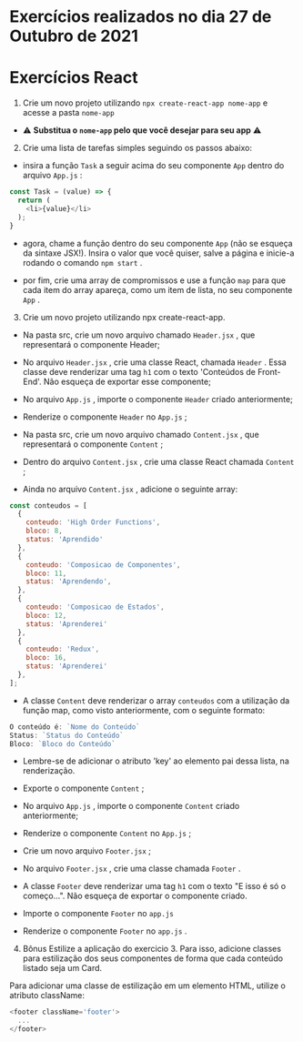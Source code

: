 # Exercícios realizados no dia 27 de Outubro de 2021

# Exercícios React

1. Crie um novo projeto utilizando `npx create-react-app nome-app` e acesse a pasta `nome-app`

* ⚠️ **Substitua o `nome-app` pelo que você desejar para seu app** ⚠️

2. Crie uma lista de tarefas simples seguindo os passos abaixo:

* insira a função `Task` a seguir acima do seu componente `App` dentro do arquivo `App.js` :

```javascript
const Task = (value) => {
  return (
    <li>{value}</li>
  );
}
```

* agora, chame a função dentro do seu componente `App` (não se esqueça da sintaxe JSX!). Insira o valor que você quiser, salve a página e inicie-a rodando o comando `npm start` .

* por fim, crie uma array de compromissos e use a função `map` para que cada item do array apareça, como um item de lista, no seu componente `App` .

3. Crie um novo projeto utilizando npx create-react-app.

* Na pasta src, crie um novo arquivo chamado `Header.jsx` , que representará o componente Header;

* No arquivo `Header.jsx` , crie uma classe React, chamada `Header` . Essa classe deve renderizar uma tag `h1` com o texto 'Conteúdos de Front-End'. Não esqueça de exportar esse componente;

* No arquivo `App.js` , importe o componente `Header` criado anteriormente;

* Renderize o componente `Header` no `App.js` ;

* Na pasta src, crie um novo arquivo chamado `Content.jsx` , que representará o componente `Content` ;

* Dentro do arquivo `Content.jsx` , crie uma classe React chamada `Content` ;

* Ainda no arquivo `Content.jsx` , adicione o seguinte array:

```javascript
const conteudos = [
  {
    conteudo: 'High Order Functions',
    bloco: 8,
    status: 'Aprendido'
  },
  {
    conteudo: 'Composicao de Componentes',
    bloco: 11,
    status: 'Aprendendo',
  },
  {
    conteudo: 'Composicao de Estados',
    bloco: 12,
    status: 'Aprenderei'
  },
  {
    conteudo: 'Redux',
    bloco: 16,
    status: 'Aprenderei'
  },
];
```

* A classe `Content` deve renderizar o array `conteudos` com a utilização da função map, como visto anteriormente, com o seguinte formato:

```javascript
O conteúdo é: `Nome do Conteúdo`
Status: `Status do Conteúdo`
Bloco: `Bloco do Conteúdo`
```

* Lembre-se de adicionar o atributo 'key' ao elemento pai dessa lista, na renderização.

* Exporte o componente `Content` ;

* No arquivo `App.js` , importe o componente `Content` criado anteriormente;

* Renderize o componente `Content` no `App.js` ;

* Crie um novo arquivo `Footer.jsx` ;

* No arquivo `Footer.jsx` , crie uma classe chamada `Footer` .

* A classe `Footer` deve renderizar uma tag `h1` com o texto "E isso é só o começo...". Não esqueça de exportar o componente criado.

* Importe o componente `Footer` no `app.js`

* Renderize o componente `Footer` no `app.js` .

4. Bônus Estilize a aplicação do exercicio 3. Para isso, adicione classes para estilização dos seus componentes de forma que cada conteúdo listado seja um Card.

Para adicionar uma classe de estilização em um elemento HTML, utilize o atributo className:

```javascript
<footer className='footer'>
  ...
</footer>
```
